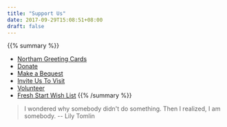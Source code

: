 ```yaml
---
title: "Support Us"
date: 2017-09-29T15:08:51+08:00
draft: false
---
```


{{% summary %}}
* [Northam Greeting Cards](/support/cards)
* [Donate](/support/donate)
* [Make a Bequest](/support/bequest)
* [Invite Us To Visit](/support/visit)
* [Volunteer](/support/volunteer)
* [Fresh Start Wish List](/support/wishes)
{{% /summary %}}

> I wondered why somebody didn't do something. Then I realized, I am somebody. -- Lily Tomlin